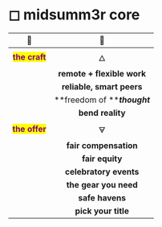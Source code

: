# ◻ midsumm3r core

|                        🌹                        |               🌹              |
| :----------------------------------------------: | :---------------------------: |
| <mark style="color:purple;">**the craft**</mark> |               🜂              |
|                                                  |   **remote + flexible work**  |
|                                                  |   **reliable, smart peers**   |
|                                                  |  **freedom of **_**thought**_ |
|                                                  |        **bend reality**       |
| <mark style="color:purple;">**the offer**</mark> |               🜃              |
|                                                  |     **fair compensation**     |
|                                                  |        **fair equity**        |
|                                                  |     **celebratory events**    |
|                                                  |     **the gear you need**     |
|                                                  |        **safe havens**        |
|                                                  |      **pick your title**      |
